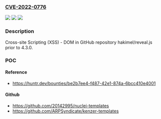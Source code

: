 ### [CVE-2022-0776](https://cve.mitre.org/cgi-bin/cvename.cgi?name=CVE-2022-0776)
![](https://img.shields.io/static/v1?label=Product&message=hakimel%2Freveal.js&color=blue)
![](https://img.shields.io/static/v1?label=Version&message=%3C%204.3.0%20&color=brighgreen)
![](https://img.shields.io/static/v1?label=Vulnerability&message=CWE-79%20Improper%20Neutralization%20of%20Input%20During%20Web%20Page%20Generation%20('Cross-site%20Scripting')&color=brighgreen)

### Description

Cross-site Scripting (XSS) - DOM in GitHub repository hakimel/reveal.js prior to 4.3.0.

### POC

#### Reference
- https://huntr.dev/bounties/be2b7ee4-f487-42e1-874a-6bcc410e4001

#### Github
- https://github.com/20142995/nuclei-templates
- https://github.com/ARPSyndicate/kenzer-templates

